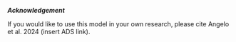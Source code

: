 ***Acknowledgement***

If you would like to use this model in your own research, please cite Angelo et al. 2024 (insert ADS link).
